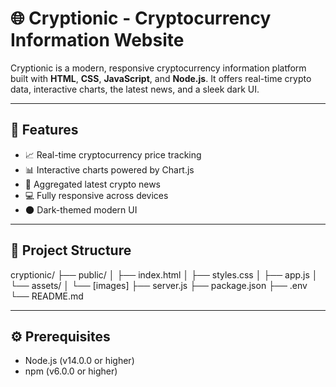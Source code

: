# 🌐 Cryptionic - Cryptocurrency Information Website

Cryptionic is a modern, responsive cryptocurrency information platform built with **HTML**, **CSS**, **JavaScript**, and **Node.js**. It offers real-time crypto data, interactive charts, the latest news, and a sleek dark UI.

---

## 🚀 Features

- 📈 Real-time cryptocurrency price tracking  
- 📊 Interactive charts powered by Chart.js  
- 📰 Aggregated latest crypto news  
- 💻 Fully responsive across devices  
- 🌑 Dark-themed modern UI  

---

## 📁 Project Structure

cryptionic/ ├── public/ │ ├── index.html │ ├── styles.css │ ├── app.js │ └── assets/ │ └── [images] ├── server.js ├── package.json ├── .env └── README.md


---

## ⚙️ Prerequisites

- Node.js (v14.0.0 or higher)  
- npm (v6.0.0 or higher)
